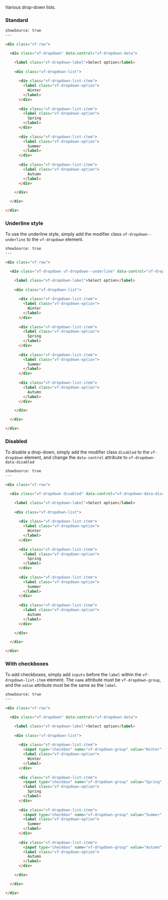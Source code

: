 Various drop-down lists.

### Standard

```html
showSource: true
---

<div class="vf-row">

  <div class="vf-dropdown" data-control="vf-dropdown-data">

    <label class="vf-dropdown-label">Select option</label>
    
    <div class="vf-dropdown-list">
      
      <div class="vf-dropdown-list-item">
        <label class="vf-dropdown-option">
          Winter
        </label>
      </div>
      
      <div class="vf-dropdown-list-item">
        <label class="vf-dropdown-option">
          Spring
        </label>
      </div>
      
      <div class="vf-dropdown-list-item">
        <label class="vf-dropdown-option">
          Summer
        </label>
      </div>
      
      <div class="vf-dropdown-list-item">
        <label class="vf-dropdown-option">
          Autumn
        </label>
      </div>

    </div>

  </div>

</div>
```

### Underline style

To use the underline style, simply add the modifier class `vf-dropdown--underline` to the `vf-dropdown` element.

```html
showSource: true
---

<div class="vf-row">

  <div class="vf-dropdown vf-dropdown--underline" data-control="vf-dropdown-data">

    <label class="vf-dropdown-label">Select option</label>
    
    <div class="vf-dropdown-list">
      
      <div class="vf-dropdown-list-item">
        <label class="vf-dropdown-option">
          Winter
        </label>
      </div>
      
      <div class="vf-dropdown-list-item">
        <label class="vf-dropdown-option">
          Spring
        </label>
      </div>
      
      <div class="vf-dropdown-list-item">
        <label class="vf-dropdown-option">
          Summer
        </label>
      </div>
      
      <div class="vf-dropdown-list-item">
        <label class="vf-dropdown-option">
          Autumn
        </label>
      </div>

    </div>

  </div>

</div>
```

### Disabled

To disable a drop-down, simply add the modifier class `disabled` to the `vf-dropdown` element, and change the `data-control` attribute to `vf-dropdown-data-disabled`

```html
showSource: true
---

<div class="vf-row">

  <div class="vf-dropdown disabled" data-control="vf-dropdown-data-disabled">

    <label class="vf-dropdown-label">Select option</label>
    
    <div class="vf-dropdown-list">
      
      <div class="vf-dropdown-list-item">
        <label class="vf-dropdown-option">
          Winter
        </label>
      </div>
      
      <div class="vf-dropdown-list-item">
        <label class="vf-dropdown-option">
          Spring
        </label>
      </div>
      
      <div class="vf-dropdown-list-item">
        <label class="vf-dropdown-option">
          Summer
        </label>
      </div>
      
      <div class="vf-dropdown-list-item">
        <label class="vf-dropdown-option">
          Autumn
        </label>
      </div>

    </div>

  </div>

</div>
```

### With checkboxes

To add checkboxes, simply add `inputs` before the `label` within the `vf-dropdown-list-item` element. The `name` attribute must be `vf-dropdown-group`, and the `value` attribute must be the same as the `label`.

```html
showSource: true
---

<div class="vf-row">

  <div class="vf-dropdown" data-control="vf-dropdown-data">

    <label class="vf-dropdown-label">Select option</label>
    
    <div class="vf-dropdown-list">
      
      <div class="vf-dropdown-list-item">
        <input type="checkbox" name="vf-dropdown-group" value="Winter" />
        <label class="vf-dropdown-option">
          Winter
        </label>
      </div>
      
      <div class="vf-dropdown-list-item">
        <input type="checkbox" name="vf-dropdown-group" value="Spring" />
        <label class="vf-dropdown-option">
          Spring
        </label>
      </div>
      
      <div class="vf-dropdown-list-item">
        <input type="checkbox" name="vf-dropdown-group" value="Summer" />
        <label class="vf-dropdown-option">
          Summer
        </label>
      </div>
      
      <div class="vf-dropdown-list-item">
        <input type="checkbox" name="vf-dropdown-group" value="Autumn" />
        <label class="vf-dropdown-option">
          Autumn
        </label>
      </div>

    </div>

  </div>

</div>
```